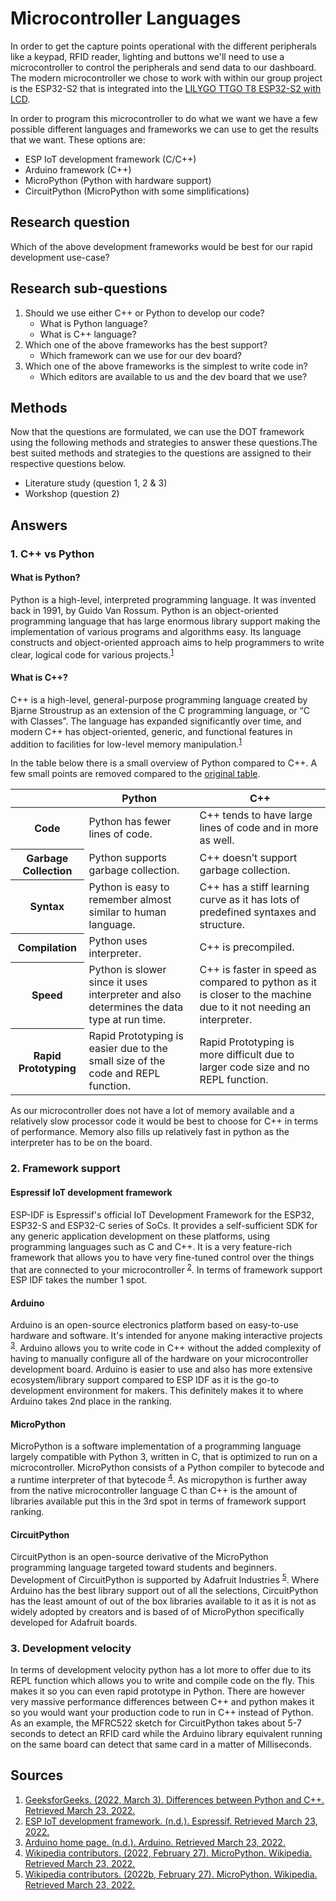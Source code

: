 # Microcontroller Languages

In order to get the capture points operational with the different peripherals like a keypad, RFID reader, lighting and buttons we'll need to use a microcontroller to control the peripherals and send data to our dashboard. The modern microcontroller we chose to work with within our group project is the ESP32-S2 that is integrated into the [LILYGO TTGO T8 ESP32-S2 with LCD](http://www.lilygo.cn/prod_view.aspx?TypeId=50062&Id=1321&FId=t3:50062:3). 

In order to program this microcontroller to do what we want we have a few possible different languages and frameworks we can use to get the results that we want. These options are:
- ESP IoT development framework (C/C++)
- Arduino framework (C++)
- MicroPython (Python with hardware support)
- CircuitPython (MicroPython with some simplifications)

## Research question

Which of the above development frameworks would be best for our rapid development use-case?

## Research sub-questions
1. Should we use either C++ or Python to develop our code?
	- What is Python language?
	- What is C++ language?
2. Which one of the above frameworks has the best support?
	- Which framework can we use for our dev board?
3. Which one of the above frameworks is the simplest to write code in?
	- Which editors are available to us and the dev board that we use?

## Methods
Now that the questions are formulated, we can use the DOT framework using the following methods and strategies to answer these questions.The best suited methods and strategies to the questions are assigned to their respective questions below.
- Literature study (question 1, 2 & 3)
- Workshop (question 2)

## Answers
### 1. C++ vs Python

#### What is Python?
Python is a high-level, interpreted programming language. It was invented back in 1991, by Guido Van Rossum. Python is an object-oriented programming language that has large enormous library support making the implementation of various programs and algorithms easy. Its language constructs and object-oriented approach aims to help programmers to write clear, logical code for various projects.<sup>[1](##Sources)</sup>

#### What is C++?
 C++ is a high-level, general-purpose programming language created by Bjarne Stroustrup as an extension of the C programming language, or “C with Classes”. The language has expanded significantly over time, and modern C++ has object-oriented, generic, and functional features in addition to facilities for low-level memory manipulation.<sup>[1](##Sources)</sup>

In the table below there is a small overview of Python compared to C++. A few small points are removed compared to the [original table](https://www.geeksforgeeks.org/difference-between-python-and-c/).

<table>
  <thead>
    <tr>
      <th></th>
      <th>Python</th>
      <th>C++</th>
    </tr>
  </thead>
  <tbody>
    <tr>
      <th>Code</th>
      <td>Python has fewer lines of code.	</td>
      <td>C++ tends to have large lines of code and in more as well.</td>
    </tr>
    <tr>
      <th>Garbage Collection</th>
      <td>Python supports garbage collection.</td>
      <td>C++ doesn’t support garbage collection.</td>
    </tr>
    <tr>
      <th>Syntax</th>
      <td>Python is easy to remember almost similar to human language.</td>
      <td>C++ has a stiff learning curve as it has lots of predefined syntaxes and structure.</td>
    </tr>
    <tr>
      <th>Compilation</th>
      <td>Python uses interpreter.</td>
      <td>C++ is precompiled.</td>
    </tr>
    <tr>
      <th>Speed</th>
      <td>Python is slower since it uses interpreter and also determines the data type at run time.</td>
      <td>C++ is faster in speed as compared to python as it is closer to the machine due to it not needing an interpreter.</td>
    </tr>
    <tr>
      <th>Rapid Prototyping</th>
      <td>Rapid Prototyping is easier due to the small size of the code and REPL function.</td>
      <td>Rapid Prototyping is more difficult due to larger code size and no REPL function.</td>
    </tr>
  </tbody>
</table>

As our microcontroller does not have a lot of memory available and a relatively slow processor code it would be best to choose for C++ in terms of performance. Memory also fills up relatively fast in python as the interpreter has to be on the board.

### 2. Framework support
#### Espressif IoT development framework
ESP-IDF is Espressif's official IoT Development Framework for the ESP32, ESP32-S and ESP32-C series of SoCs. It provides a self-sufficient SDK for any generic application development on these platforms, using programming languages such as C and C++. It is a very feature-rich framework that allows you to have very fine-tuned control over the things that are connected to your microcontroller <sup>[2](##Sources)</sup>. In terms of framework support ESP IDF takes the number 1 spot.

#### Arduino
Arduino is an open-source electronics platform based on easy-to-use hardware and software. It's intended for anyone making interactive projects <sup>[3](##Sources)</sup>. Arduino allows you to write code in C++ without the added complexity of having to manually configure all of the hardware on your microcontroller development board. Arduino is easier to use and also has more extensive ecosystem/library support compared to ESP IDF as it is the go-to development environment for makers. This definitely makes it to where Arduino takes 2nd place in the ranking.

#### MicroPython
MicroPython is a software implementation of a programming language largely compatible with Python 3, written in C, that is optimized to run on a microcontroller. MicroPython consists of a Python compiler to bytecode and a runtime interpreter of that bytecode <sup>[4](##Sources)</sup>. As micropython is further away from the native microcontroller language C than C++ is the amount of libraries available put this in the 3rd spot in terms of framework support ranking.

#### CircuitPython
CircuitPython is an open-source derivative of the MicroPython programming language targeted toward students and beginners. Development of CircuitPython is supported by Adafruit Industries <sup>[5](##Sources)</sup>. Where Arduino has the best library support out of all the selections, CircuitPython has the least amount of out of the box libraries available to it as it is not as widely adopted by creators and is based of of MicroPython specifically developed for Adafruit boards.

### 3. Development velocity
In terms of development velocity python has a lot more to offer due to its REPL function which allows you to write and compile code on the fly. This makes it so you can even rapid prototype in Python. There are however very massive performance differences between C++ and python makes it so you would want your production code to run in C++ instead of Python. As an example, the MFRC522 sketch for CircuitPython takes about 5-7 seconds to detect an RFID card while the Arduino library equivalent running on the same board can detect that same card in a matter of Milliseconds.
## Sources
1. [GeeksforGeeks. (2022, March 3). Differences between Python and C++. Retrieved March 23, 2022.](https://www.geeksforgeeks.org/difference-between-python-and-c/)
2. [ESP IoT development framework. (n.d.). Espressif. Retrieved March 23, 2022.](https://www.espressif.com/en/products/sdks/esp-idf)
3. [Arduino home page. (n.d.). Arduino. Retrieved March 23, 2022.](https://www.arduino.cc/)
4. [Wikipedia contributors. (2022, February 27). MicroPython. Wikipedia. Retrieved March 23, 2022.](https://en.wikipedia.org/wiki/MicroPython)
5. [Wikipedia contributors. (2022b, February 27). MicroPython. Wikipedia. Retrieved March 23, 2022.](https://en.wikipedia.org/wiki/MicroPython)